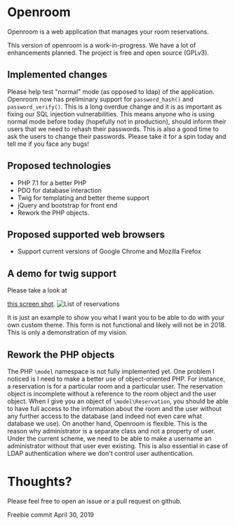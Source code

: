# Openroom 

Openroom is a web application that manages your room reservations.

This version of openroom is a work-in-progress. 
We have a lot of enhancements planned. 
The project is free and open source (GPLv3). 

## Implemented changes 

Please help test "normal" mode (as opposed to ldap) of the application. 
Openroom now has preliminary support for `password_hash()` and `password_verify()`. 
This is a long overdue change and it is as important as fixing our SQL injection vulnerabilities. 
This means anyone who is using normal mode before today (hopefully not in production), 
should inform their users that we need to rehash their passwords. 
This is also a good time to ask the users to change their passwords. 
Please take it for a spin today and tell me if you face any bugs! 

## Proposed technologies 

* PHP 7.1 for a better PHP 
* PDO for database interaction 
* Twig for templating and better theme support  
* jQuery and bootstrap for front end 
* Rework the PHP objects. 

## Proposed supported web browsers 

* Support current versions of Google Chrome and Mozilla Firefox 

## A demo for twig support 
Please take a look at 

[this screen shot](https://i.imgur.com/gQxtCB5.png). 
![List of reservations](https://i.imgur.com/gQxtCB5.png) 

It is just an example to show you what I want you to be able to do with your own custom theme.
This form is not functional and likely will not be in 2018. 
This is only a demonstration of my vision. 

## Rework the PHP objects 

The PHP `\model` namespace is not fully implemented yet. 
One problem I noticed is I need to make a better use of object-oriented PHP. 
For instance, a reservation is for a particular room and a particular user. 
The reservation object is incomplete without a reference to the room object and the user object. 
When I give you an object of `\model\Reservation`, you should be able to have full access 
to the information about the room and the user without any further access to the database (and indeed not even care what database we use). 
On another hand, Openroom is flexible. 
This is the reason why administrator is a separate class and not a property of user. 
Under the current scheme, we need to be able to make a username an administrator without that user ever existing. 
This is also essential in case of LDAP authentication where we don't control user authentication.  

# Thoughts? 

Please feel free to open an issue or a pull request on github. 

Freebie commit April 30, 2019 

